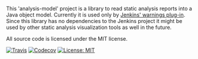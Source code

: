 This 'analysis-model' project is a library to read static analysis reports into a Java object model. 
Currently it is used only by [Jenkins' warnings plug-in](https://wiki.jenkins.io/display/JENKINS/Warnings+Plugin). 
Since this library has no dependencies to the Jenkins project it might be used by other static analysis visualization 
tools as well in the future.

All source code is licensed under the MIT license.

[![Travis](https://img.shields.io/travis/jenkinsci/analysis-model.svg)](https://travis-ci.org/jenkinsci/analysis-model)
[![Codecov](https://img.shields.io/codecov/c/github/jenkinsci/analysis-model.svg)](https://codecov.io/gh/jenkinsci/analysis-model)
[![License: MIT](https://img.shields.io/badge/license-MIT-yellow.svg)](https://opensource.org/licenses/MIT)
